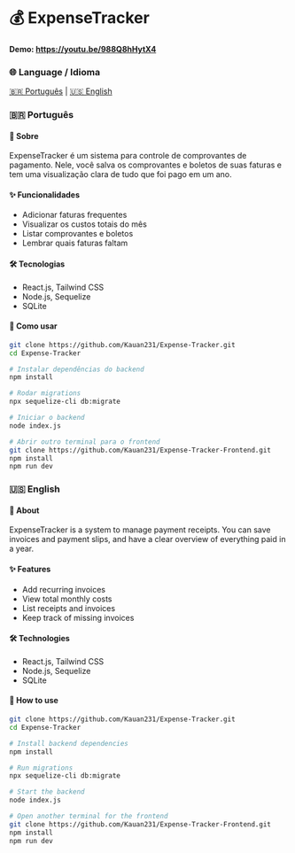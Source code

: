 # 💰 ExpenseTracker

#### Demo: https://youtu.be/988Q8hHytX4

### 🌐 Language / Idioma

<p>
<a href="#portugues">🇧🇷 Português</a> | <a href="#english">🇺🇸 English</a>
</p>

### 🇧🇷 Português <a name="portugues"></a>

#### 📌 Sobre
ExpenseTracker é um sistema para controle de comprovantes de pagamento. Nele, você salva os comprovantes e boletos de suas faturas e tem uma visualização clara de tudo que foi pago em um ano.

#### ✨ Funcionalidades
- Adicionar faturas frequentes  
- Visualizar os custos totais do mês  
- Listar comprovantes e boletos  
- Lembrar quais faturas faltam  

#### 🛠 Tecnologias
- React.js, Tailwind CSS  
- Node.js, Sequelize  
- SQLite  

#### 🚀 Como usar
```bash
git clone https://github.com/Kauan231/Expense-Tracker.git
cd Expense-Tracker

# Instalar dependências do backend
npm install

# Rodar migrations
npx sequelize-cli db:migrate

# Iniciar o backend
node index.js

# Abrir outro terminal para o frontend
git clone https://github.com/Kauan231/Expense-Tracker-Frontend.git
npm install
npm run dev
````

### 🇺🇸 English <a name="english"></a>

#### 📌 About

ExpenseTracker is a system to manage payment receipts. You can save invoices and payment slips, and have a clear overview of everything paid in a year.

#### ✨ Features

* Add recurring invoices
* View total monthly costs
* List receipts and invoices
* Keep track of missing invoices

#### 🛠 Technologies

* React.js, Tailwind CSS
* Node.js, Sequelize
* SQLite

#### 🚀 How to use

```bash
git clone https://github.com/Kauan231/Expense-Tracker.git
cd Expense-Tracker

# Install backend dependencies
npm install

# Run migrations
npx sequelize-cli db:migrate

# Start the backend
node index.js

# Open another terminal for the frontend
git clone https://github.com/Kauan231/Expense-Tracker-Frontend.git
npm install
npm run dev
```
